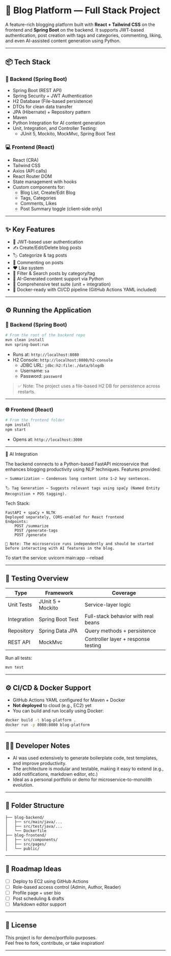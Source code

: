 # 📝 Blog Platform — Full Stack Project

A feature-rich blogging platform built with **React + Tailwind CSS** on the frontend and **Spring Boot** on the backend. It supports JWT-based authentication, post creation with tags and categories, commenting, liking, and even AI-assisted content generation using Python.

---

## 📦 Tech Stack

### 🚀 Backend (Spring Boot)
- Spring Boot (REST API)
- Spring Security + JWT Authentication
- H2 Database (File-based persistence)
- DTOs for clean data transfer
- JPA (Hibernate) + Repository pattern
- Maven
- Python Integration for AI content generation
- Unit, Integration, and Controller Testing:
  - JUnit 5, Mockito, MockMvc, Spring Boot Test

### 💻 Frontend (React)
- React (CRA)
- Tailwind CSS
- Axios (API calls)
- React Router DOM
- State management with hooks
- Custom components for:
  - Blog List, Create/Edit Blog
  - Tags, Categories
  - Comments, Likes
  - Post Summary toggle (client-side only)

---

## ✨ Key Features

- 🔐 JWT-based user authentication
- ✍️ Create/Edit/Delete blog posts
- 🏷️ Categorize & tag posts
- 💬 Commenting on posts
- ❤️ Like system
- 🔎 Filter & Search posts by category/tag
- 🧠 AI-Generated content support via Python
- 🧪 Comprehensive test suite (unit + integration)
- 🐳 Docker-ready with CI/CD pipeline (GitHub Actions YAML included)

---

## ⚙️ Running the Application

### 🧠 Backend (Spring Boot)

```bash
# From the root of the backend repo
mvn clean install
mvn spring-boot:run
```

- Runs at: `http://localhost:8080`
- H2 Console: `http://localhost:8080/h2-console`  
  - JDBC URL: `jdbc:h2:file:./data/blogdb`
  - Username: `sa`
  - Password: `password`

> ✅ Note: The project uses a file-based H2 DB for persistence across restarts.

---

### 🌐 Frontend (React)

```bash
# From the frontend folder
npm install
npm start
```

- Opens at: `http://localhost:3000`

---

🧠 AI Integration

The backend connects to a Python-based FastAPI microservice that enhances blogging productivity using NLP techniques.
Features provided:

    ✂️ Summarization — Condenses long content into 1–2 key sentences.

    🏷️ Tag Generation — Suggests relevant tags using spaCy (Named Entity Recognition + POS tagging).

Tech Stack:

    FastAPI + spaCy + NLTK
    Deployed separately, CORS-enabled for React frontend
    Endpoints:
        POST /summarize
        POST /generate-tags
        POST /generate

    🚀 Note: The microservice runs independently and should be started before interacting with AI features in the blog.

To start the service:
  uvicorn main:app --reload

---


## 🧪 Testing Overview

| Type         | Framework          | Coverage                             |
|--------------|--------------------|--------------------------------------|
| Unit Tests   | JUnit 5 + Mockito  | Service-layer logic                  |
| Integration  | Spring Boot Test   | Full-stack behavior with real beans |
| Repository   | Spring Data JPA    | Query methods + persistence          |
| REST API     | MockMvc            | Controller layer + response testing |

Run all tests:

```bash
mvn test
```

---

## ⚙️ CI/CD & Docker Support

- GitHub Actions YAML configured for Maven + Docker
- **Not deployed** to cloud (e.g., EC2) yet
- You can build and run locally using Docker:

```bash
docker build -t blog-platform .
docker run -p 8080:8080 blog-platform
```

---

## 👨‍💻 Developer Notes

- AI was used extensively to generate boilerplate code, test templates, and improve productivity.
- The architecture is modular and testable, making it easy to extend (e.g., add notifications, markdown editor, etc.)
- Ideal as a personal portfolio or demo for microservice-to-monolith evolution.

---

## 📁 Folder Structure

```
├── blog-backend/
│   ├── src/main/java/...
│   ├── src/test/java/...
│   └── Dockerfile
├── blog-frontend/
│   ├── src/components/
│   ├── src/pages/
│   └── public/
```

---

## 🧭 Roadmap Ideas
- [ ] Deploy to EC2 using GitHub Actions
- [ ] Role-based access control (Admin, Author, Reader)
- [ ] Profile page + user bio
- [ ] Post scheduling & drafts
- [ ] Markdown editor support

---

## 📜 License

This project is for demo/portfolio purposes.  
Feel free to fork, contribute, or take inspiration!

---


